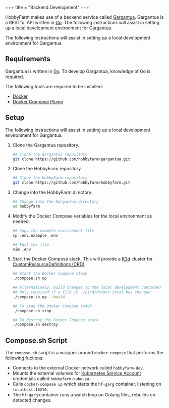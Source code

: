 +++
title = "Backend Development"
+++

HobbyFarm makes use of a backend service called [Gargantua](https://github.com/hobbyfarm/gargantua). Gargantua is a RESTful API written in [Go](https://golang.org/). The following instructions will assist in setting up a local development environment for Gargantua.

The following instructions will assist in setting up a local development environment for Gargantua.

## Requirements

Gargantua is written in [Go](https://golang.org/). To develop Gargantua, knowledge of Go is required.

The following tools are required to be installed:

* [Docker](https://docs.docker.com/get-docker/)
* [Docker Compose Plugin](https://docs.docker.com/compose/install/linux/)


## Setup

The following instructions will assist in setting up a local development environment for Gargantua.

1. Clone the Gargantua repository.
    ```bash
    ## Clone the Gargantua repository
    git clone https://github.com/hobbyfarm/gargantua.git
    ```

2. Clone the HobbyFarm repository.
    ```bash
    ## Clone the HobbyFarm repository
    git clone https://github.com/hobbyfarm/hobbyfarm.git
    ```

3. Change into the HobbyFarm directory.
    ```bash
    ## Change into the Gargantua directory
    cd hobbyfarm
    ```

4. Modify the Docker Compose variables for the local environment as needed.
    ```bash
    ## Copy the example environment file
    cp .env.example .env

    ## Edit the file
    vim .env
    ```

5. Start the Docker Compose stack. This will provide a [K3d](https://k3d.io) cluster for [CustomResourceDefinitions (CRD)](https://kubernetes.io/docs/tasks/extend-kubernetes/custom-resources/custom-resource-definitions/).
    ```bash
    ## Start the Docker Compose stack
    ./compose.sh up

    ## Alternatively, build changes to the local development container
    ## Only required if a file in ./cicd/docker-local has changed
    ./compose.sh up --build

    ## To stop the Docker Compose stack
    ./compose.sh stop

    ## To destroy the Docker Compose stack
    ./compose.sh destroy
    ```

## Compose.sh Script

The `compose.sh` script is a wrapper around `docker-compose` that performs the following fuctions:
* Connects to the external Docker network called `hobbyfarm-dev`.
* Mounts the external volumes for [Kubernetes Service Account](https://kubernetes.io/docs/concepts/security/service-accounts/) credentials called `hobbyfarm-kube-sa`.
* Calls `docker-compose up` which starts the `hf-garg` container, listening on `localhost:16210`.
* The `hf-garg` container runs a watch loop on Golang files, rebuilds on detected changes.